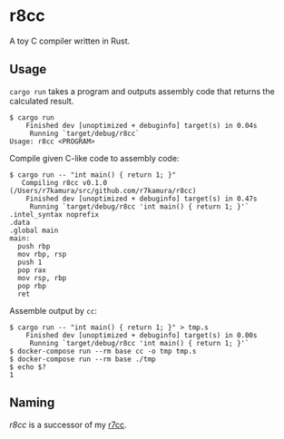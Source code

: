 # r8cc

A toy C compiler written in Rust.

## Usage

`cargo run` takes a program and outputs assembly code that returns the calculated result.

```console
$ cargo run
    Finished dev [unoptimized + debuginfo] target(s) in 0.04s
     Running `target/debug/r8cc`
Usage: r8cc <PROGRAM>
```

Compile given C-like code to assembly code:

```console
$ cargo run -- "int main() { return 1; }"
   Compiling r8cc v0.1.0 (/Users/r7kamura/src/github.com/r7kamura/r8cc)
    Finished dev [unoptimized + debuginfo] target(s) in 0.47s
     Running `target/debug/r8cc 'int main() { return 1; }'`
.intel_syntax noprefix
.data
.global main
main:
  push rbp
  mov rbp, rsp
  push 1
  pop rax
  mov rsp, rbp
  pop rbp
  ret
```

Assemble output by `cc`:

```console
$ cargo run -- "int main() { return 1; }" > tmp.s
    Finished dev [unoptimized + debuginfo] target(s) in 0.00s
     Running `target/debug/r8cc 'int main() { return 1; }'`
$ docker-compose run --rm base cc -o tmp tmp.s
$ docker-compose run --rm base ./tmp
$ echo $?
1
```

## Naming

*r8cc* is a successor of my [r7cc](https://github.com/r7kamura/r7cc).
